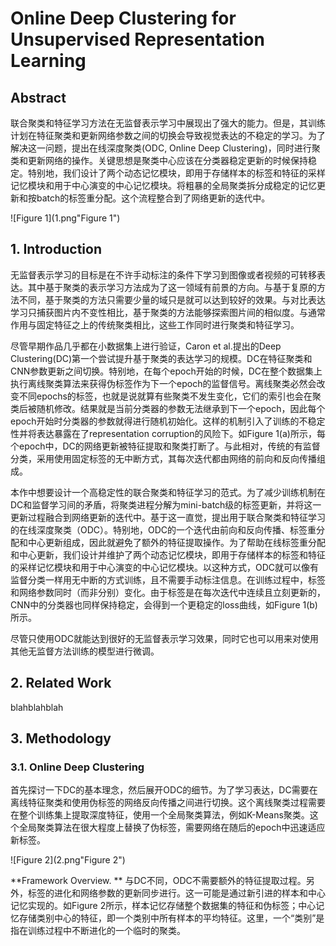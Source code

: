# Online Deep Clustering for Unsupervised Representation Learning

## Abstract

联合聚类和特征学习方法在无监督表示学习中展现出了强大的能力。但是，其训练计划在特征聚类和更新网络参数之间的切换会导致视觉表达的不稳定的学习。为了解决这一问题，提出在线深度聚类(ODC, Online Deep Clustering)，同时进行聚类和更新网络的操作。关键思想是聚类中心应该在分类器稳定更新的时候保持稳定。特别地，我们设计了两个动态记忆模块，即用于存储样本的标签和特征的采样记忆模块和用于中心演变的中心记忆模块。将粗暴的全局聚类拆分成稳定的记忆更新和按batch的标签重分配。这个流程整合到了网络更新的迭代中。

![Figure 1](1.png"Figure 1")

## 1. Introduction

无监督表示学习的目标是在不许手动标注的条件下学习到图像或者视频的可转移表达。其中基于聚类的表示学习方法成为了这一领域有前景的方向。与基于复原的方法不同，基于聚类的方法只需要少量的域只是就可以达到较好的效果。与对比表达学习只捕获图片内不变性相比，基于聚类的方法能够探索图片间的相似度。与通常作用与固定特征之上的传统聚类相比，这些工作同时进行聚类和特征学习。

尽管早期作品几乎都在小数据集上进行验证，Caron et al.提出的Deep Clustering(DC)第一个尝试提升基于聚类的表达学习的规模。DC在特征聚类和CNN参数更新之间切换。特别地，在每个epoch开始的时候，DC在整个数据集上执行离线聚类算法来获得伪标签作为下一个epoch的监督信号。离线聚类必然会改变不同epochs的标签，也就是说就算有些聚类不发生变化，它们的索引也会在聚类后被随机修改。结果就是当前分类器的参数无法继承到下一个epoch，因此每个epoch开始时分类器的参数就得进行随机初始化。这样的机制引入了训练的不稳定性并将表达暴露在了representation corruption的风险下。如Figure 1(a)所示，每个epoch中，DC的网络更新被特征提取和聚类打断了。与此相对，传统的有监督分类，采用使用固定标签的无中断方式，其每次迭代都由网络的前向和反向传播组成。

本作中想要设计一个高稳定性的联合聚类和特征学习的范式。为了减少训练机制在DC和监督学习间的矛盾，将聚类进程分解为mini-batch级的标签更新，并将这一更新过程融合到网络更新的迭代中。基于这一直觉，提出用于联合聚类和特征学习的在线深度聚类（ODC）。特别地，ODC的一个迭代由前向和反向传播、标签重分配和中心更新组成，因此就避免了额外的特征提取操作。为了帮助在线标签重分配和中心更新，我们设计并维护了两个动态记忆模块，即用于存储样本的标签和特征的采样记忆模块和用于中心演变的中心记忆模块。以这种方式，ODC就可以像有监督分类一样用无中断的方式训练，且不需要手动标注信息。在训练过程中，标签和网络参数同时（而非分别）变化。由于标签是在每次迭代中连续且立刻更新的，CNN中的分类器也同样保持稳定，会得到一个更稳定的loss曲线，如Figure 1(b)所示。

尽管只使用ODC就能达到很好的无监督表示学习效果，同时它也可以用来对使用其他无监督方法训练的模型进行微调。



## 2. Related Work

blahblahblah



## 3. Methodology

### 3.1. Online Deep Clustering

首先探讨一下DC的基本理念，然后展开ODC的细节。为了学习表达，DC需要在离线特征聚类和使用伪标签的网络反向传播之间进行切换。这个离线聚类过程需要在整个训练集上提取深度特征，使用一个全局聚类算法，例如K-Means聚类。这个全局聚类算法在很大程度上替换了伪标签，需要网络在随后的epoch中迅速适应新标签。

![Figure 2](2.png"Figure 2")

**Framework Overview. ** 与DC不同，ODC不需要额外的特征提取过程。另外，标签的进化和网络参数的更新同步进行。这一可能是通过新引进的样本和中心记忆实现的。如Figure 2所示，样本记忆存储整个数据集的特征和伪标签；中心记忆存储类别中心的特征，即一个类别中所有样本的平均特征。这里，一个“类别”是指在训练过程中不断进化的一个临时的聚类。

